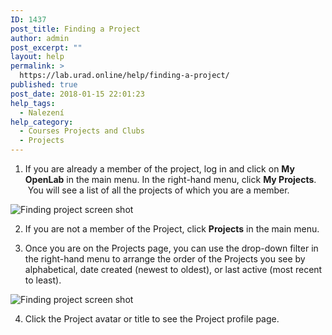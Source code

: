 ```yaml
---
ID: 1437
post_title: Finding a Project
author: admin
post_excerpt: ""
layout: help
permalink: >
  https://lab.urad.online/help/finding-a-project/
published: true
post_date: 2018-01-15 22:01:23
help_tags:
  - Nalezení
help_category:
  - Courses Projects and Clubs
  - Projects
---
```

1. If you are already a member of the project, log in and click on <strong>My OpenLab</strong> in the main menu. In the right-hand menu, click <strong>My Projects</strong>.  You will see a list of all the projects of which you are a member.

<img class="alignnone wp-image-36503 size-full" src="https://openlab.citytech.cuny.edu/wp-content/uploads/2012/09/Finding_project_1_V2.png" alt="Finding project screen shot" />

2. If you are not a member of the Project, click <strong>Projects</strong> in the main menu.

3. Once you are on the Projects page, you can use the drop-down filter in the right-hand menu to arrange the order of the Projects you see by alphabetical, date created (newest to oldest), or last active (most recent to least).

<img class="alignnone wp-image-36504 size-full" src="https://openlab.citytech.cuny.edu/wp-content/uploads/2012/09/Finding_project_2_V2.png" alt="Finding project screen shot" />

4. Click the Project avatar or title to see the Project profile page.